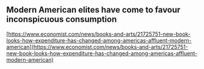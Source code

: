## Modern American elites have come to favour inconspicuous consumption
  
  [https://www.economist.com/news/books-and-arts/21725751-new-book-looks-how-expenditure-has-changed-among-americas-affluent-modern-american](https://www.economist.com/news/books-and-arts/21725751-new-book-looks-how-expenditure-has-changed-among-americas-affluent-modern-american)